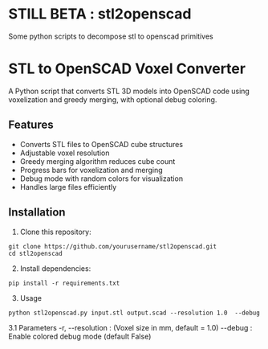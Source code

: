 # STILL BETA : stl2openscad
Some python scripts to decompose stl to openscad primitives


# STL to OpenSCAD Voxel Converter

A Python script that converts STL 3D models into OpenSCAD code using voxelization and greedy merging, with optional debug coloring.

## Features

- Converts STL files to OpenSCAD cube structures
- Adjustable voxel resolution
- Greedy merging algorithm reduces cube count
- Progress bars for voxelization and merging
- Debug mode with random colors for visualization
- Handles large files efficiently

## Installation

1. Clone this repository:
```
git clone https://github.com/yourusername/stl2openscad.git
cd stl2openscad
```

2. Install dependencies:
```
pip install -r requirements.txt
```

3. Usage
```
python stl2openscad.py input.stl output.scad --resolution 1.0  --debug
```

3.1 Parameters
-r, --resolution	: (Voxel size in mm, default = 1.0)
--debug	: Enable colored debug mode	(default False)
